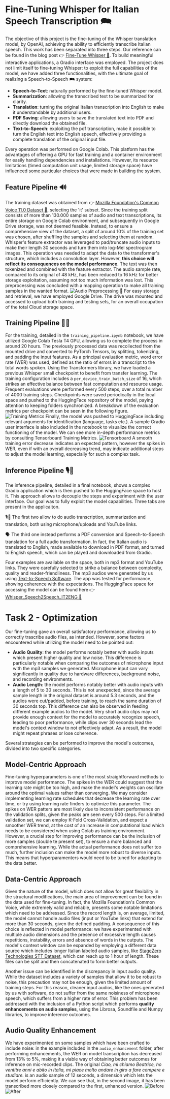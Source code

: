 # Fine-Tuning Whisper for Italian Speech Transcription 🗪
The objective of this project is the fine-tuning of the Whisper translation model, by OpenAI, achieving the ability to efficiently transcribe Italian speech. This work has been separated into three steps.
Our reference can be found in the blog post 👉 [Fine-Tune Whisper 🤗](https://huggingface.co/blog/fine-tune-whisper). To build meaningful interactive applications, a Gradio interface was employed. 
The project does not limit itself to fine-tuning Whisper: to exploit the full capabilities of the model, we have added three functionalities, with the ultimate goal of realizing a 
Speech-to-Speech 🗪 system:
- **Speech-to-Text**: naturally performed by the fine-tuned Whisper model.
- **Summarization**: allowing the transcribed text to be summarized for clarity.
- **Translation**: turning the original Italian transcription into English to make it understandable by additional users.
- **PDF Saving**: allowing users to save the translated text into PDF and directly download the obtained file.
- **Text-to-Speech**: exploiting the pdf transcription, make it possible to turn the English text into English speech, effectively providing a complete translation of the original input file.

Every operation was performed on Google Colab. This platform has the advantages of offering a GPU for fast training and a container environment for easily handling dependencies and installations. However, its resource limitations (timed computation unit usage, limited storage space) have influenced some particular choices that were made in building the system.

## Feature Pipeline 🔊
The training dataset was obtained from 👉 [Mozilla Foundation's Common Voice 11.0 Dataset 🤗](https://huggingface.co/datasets/mozilla-foundation/common_voice_11_0/viewer/it), selecting the 'it' subset. Since the training split consists of more than 130.000 samples of audio and text transcriptions, its entire storage on Google Colab environment, and subsequently in Google Drive storage, was not deemed feasible. Instead, to ensure a comprehensive view of the dataset, a split of around 10% of the training set was chosen, after shuffling the samples and selecting them at random.
Whisper's feature extractor was leveraged to pad/truncate audio inputs to make their length 30 seconds and turn them into log-Mel spectrogram images. This operation was needed to adapt the data to the transformer's structure, which includes a convolution layer. However, **this choice will reflect its consequences on the model performance**. The text was then tokenized and combined with the feature extractor.
The audio sample rate, compared to its original of 48 kHz, has been reduced to 16 kHz for better storage exploitation, assuming not too much information was lost.
This preprocessing was concluded with a mapping operation to make all training samples in the wanted format. 
![Audio Preprocessing](img/afe.png)
💾 For easy storage and retrieval, we have employed Google Drive. The drive was mounted and accessed to upload both training and testing sets, for an overall occupation of the total Cloud storage space.

## Training Pipeline 🏋️‍♂️
For the training, detailed in the `training_pipeline.ipynb` notebook, we have utilized Google Colab Tesla T4 GPU, allowing us to complete the process in around 20 hours. The previously processed data was recollected from the mounted drive and converted to PyTorch Tensors, by splitting, tokenizing, and padding the input features. As a principal evaluation metric, word error rate (WER) was used, defined as the ratio of errors in a transcript to the total words spoken. Using the Transformers library, we have loaded a previous Whisper small checkpoint to benefit from transfer learning. The training configuration includes a `per_device_train_batch_size` of 16, which strikes an effective balance between fast computation and resource usage. Frequent evaluations were performed every 500 steps, over a total number of 4000 training steps. Checkpoints were saved periodically in the local space and pushed to the HuggingFace repository of the model, paying attention to keeping folders synchronized. A breakdown of the evaluation metrics per checkpoint can be seen in the following figure.
![Training Metrics](img/tm.png)
Finally, the model was pushed to HuggingFace including relevant arguments for identification (language, tasks etc.). A sample Gradio user interface is also included in the notebook to visualize the correct functioning of the model.
We can see more in-depth performance metrics by consulting Tensorboard Training Metrics. 
![Tensorboard](img/tensor.png) A smooth training error decrease indicates an expected pattern, however the spikes in WER, even if with an overall decreasing trend, may indicate additional steps to adjust the model learning, especially for such a complex task.

## Inference Pipeline 🎙️📝
The inference pipeline, detailed in a final notebook, shows a complex Gradio application which is then pushed to the HuggingFace space to host it. This approach allows to decouple the steps and experiment with the user interface. Our goal was to fully exploit the model capabilities. Three tabs are present in the applicaiton. 

🎙️📝 The first two allow to do audio transcription, summarization and translation, both using microphone/uploads and YouTube links. 

🗣 The third one instead performs a PDF conversion and Speech-to-Speech translation for a full audio transformation. In fact, the Italian audio is translated to English, made available to download in PDF format, and turned to English speech, which can be played and downloaded from Gradio. 

Four examples are available on the space, both in mp3 format and YouTube links. They were carefully selected to strike a balance between complexity, quality and reader-friendliness. The mp3 audios were generated by us using [Text-to-Speech Software](https://ttsmaker.com/).
The app was tested for performance, showing coherence with the expectations.
The HuggingFace space for accessing the model can be found here 👉 [Whisper_Speech2Speech_IT2ENG 🤗](https://huggingface.co/spaces/SaladSlayer00/Whisper_Speech2Speech_IT2ENG)

# Task 2 - Optimization
Our fine-tuning gave an overall satisfactory performance, allowing us to correctly trascribe audio files, as intended. However, some factors encountered while utilizing the model need to be pointed out:
- **Audio Quality**: the model performs notably better with audio inputs which present higher quality and low noise. This difference is particularly notable when comparing the outcomes of microphone input with the mp3 samples we generated. Microphone input can vary significantly in quality due to hardware differences, background noise, and recording environments.
- **Audio Length**: the model performs notably better with audio inputs with a length of 5 to 30 seconds. This is not unexpected, since the average sample length in the original dataset is around 5.3 seconds, and the audios were cut/padded, before training, to reach the same duration of 30 seconds top. This difference can also be observed in feeding different example audios to the model. Very short audio clips may not provide enough context for the model to accurately recognize speech, leading to poor performance, while clips over 30 seconds lead the model's context window to not effectively adapt. As a result, the model might repeat phrases or lose coherence.

Several strategies can be performed to improve the model's outcomes, divided into two specific categories.

## Model-Centric Approach
Fine-tuning hyperparameters is one of the most straightforward methods to improve model performance. The spikes in the WER could suggest that the learning rate might be too high, and make the model's weights can oscillate around the optimal values rather than converging. We may consider implementing learning rate schedules that decrease the learning rate over time, or try using learning rate finders to optimize this parameter. The spikes on WER patters are most likely due to inconsistent performance on the validation splits, given the peaks are seen every 500 steps. For a limited validation set, we can employ K-Fold Cross-Validation, and expect a smoother WER trend, at the cost of an increase in computational load which needs to be considered when using Colab as training environment. However, a crucial step for improving performance can be the inclusion of more samples (double te present set), to ensure a more balanced and comprehensive learning. While the actual performance does not suffer too much, further inclusion can make the model more robust to diverse inputs. This means that hyperparamenters would need to be tuned for adapting to the data better.  

## Data-Centric Approach
Given the nature of the model, which does not allow for great flexibility in the structural modifications, the main area of improvement can be found in the data used for fine-tuning. In fact, the Mozilla Foundation's Common Voice, while extremely valid and reliable, presents some notable limitations which need to be addressed. Since the record length is, on average, limited, the model cannot handle audio files (input or YouTube links) that extend for more than 30 seconds, given the defined padding. A consequence of this choice is reflected in model performance: we have experimented with multiple audio dimensions and the presence of excessive length causes repetitions, instability, errors and absence of words in the outputs. The model's context window can be expanded by employing a different data source which includes longer Italian labeled audio samples, like 
[StageZero Technologies STT Dataset](https://stagezero.ai/italian-speech-recognition-dataset/), which can reach up to 1 hour of length. These files can be split and then concatenated to form better outputs. 

Another issue can be identified in the discrepancy in input audio quality. While the dataset includes a variety of samples that allow it to be robust to noise, this precaution may not be enough, given the limited amount of training steps. For this reason, cleaner input audios, like the ones generated by us with software, do not suffer from the same noisiness of microphone speech, which suffers from a higher rate of error. This problem has been addressed with the inclusion of a Python script which performs **quality enhancements on audio samples**, using the Librosa, Soundfile and Numpy libraries, to improve inference outcomes. 

## Audio Quality Enhancement
We have experimented on some samples which have been crafted to include noise: in the example included in the `audio_enhancement` folder, after performing enhancements, the WER on model transcription has decreased from 13% to 5%, making it a viable way of obtaining better outcomes for inference on mic-recorded clips.
The original *Ciao, mi chiamo Beatrice, ho ventitre anni e abito in Italia, mi piace molto andare in giro a fare compere e studiare.* is an audio sample of 12 seconds, a dimension which lets the model perform efficiently. We can see that, in the second image, it has been transcribed more closely compared to the first, unhanced version.
![Before](audio_enhancement/before_proc.png)
![After](audio_enhancement/after_proc.png)
